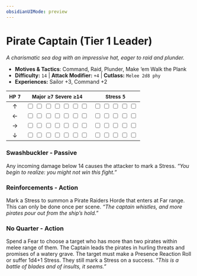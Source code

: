 ```yaml
---
obsidianUIMode: preview
---
```

# Pirate Captain (Tier 1 Leader)

*A charismatic sea dog with an impressive hat, eager to raid and plunder.*

- **Motives & Tactics**: Command, Raid, Plunder, Make ‘em Walk the Plank
- **Difficulty:** `14` | **Attack Modifier:** `+4` | **Cutlass:** `Melee 2d8 phy`
- **Experiences:** Sailor +3, Command +2

| <small>HP</small> `7` | <small>Major</small> `≥7` <small>Severe</small> `≥14` | <small>Stress</small> `5` |
|:-:|:-:|:-:|
| ↑ |  <input type="checkbox" unchecked id="7f28b6e8"> <input type="checkbox" unchecked id="a0104825"> <input type="checkbox" unchecked id="a2e0cd85"> <input type="checkbox" unchecked id="fc414ca4"> <input type="checkbox" unchecked id="9fa89053"> <input type="checkbox" unchecked id="679c2ced"> <input type="checkbox" unchecked id="d225e77f"> |  <input type="checkbox" unchecked id="3fa20d1e"> <input type="checkbox" unchecked id="4c63f3f5"> <input type="checkbox" unchecked id="a0bf10c9"> <input type="checkbox" unchecked id="db64a5b8"> <input type="checkbox" unchecked id="c80ec8fd"> |
| ← |  <input type="checkbox" unchecked id="2d912edd"> <input type="checkbox" unchecked id="bc56079e"> <input type="checkbox" unchecked id="292b3400"> <input type="checkbox" unchecked id="35cd18f8"> <input type="checkbox" unchecked id="b16155ba"> <input type="checkbox" unchecked id="2e90482a"> <input type="checkbox" unchecked id="7e20d90f"> |  <input type="checkbox" unchecked id="51c26291"> <input type="checkbox" unchecked id="fe157278"> <input type="checkbox" unchecked id="0f2772a2"> <input type="checkbox" unchecked id="d0d28e70"> <input type="checkbox" unchecked id="9a79863f"> |
| → |  <input type="checkbox" unchecked id="8ca08b33"> <input type="checkbox" unchecked id="32ac316d"> <input type="checkbox" unchecked id="131ccd3a"> <input type="checkbox" unchecked id="3ab3f978"> <input type="checkbox" unchecked id="913e0a66"> <input type="checkbox" unchecked id="51e6270e"> <input type="checkbox" unchecked id="0911b2a5"> |  <input type="checkbox" unchecked id="87ea7aab"> <input type="checkbox" unchecked id="607cf476"> <input type="checkbox" unchecked id="c7a47b4c"> <input type="checkbox" unchecked id="74e6bea2"> <input type="checkbox" unchecked id="4b2a017a"> |
| ↓ |  <input type="checkbox" unchecked id="b659beb2"> <input type="checkbox" unchecked id="8a1f1953"> <input type="checkbox" unchecked id="a392dba8"> <input type="checkbox" unchecked id="72f897f2"> <input type="checkbox" unchecked id="3efeb1ef"> <input type="checkbox" unchecked id="35964012"> <input type="checkbox" unchecked id="f8cbdac5"> |  <input type="checkbox" unchecked id="1f63fe07"> <input type="checkbox" unchecked id="6765bc89"> <input type="checkbox" unchecked id="38c97cff"> <input type="checkbox" unchecked id="5f8c289f"> <input type="checkbox" unchecked id="22b00040"> |

### Swashbuckler - Passive

Any incoming damage below 14 causes the attacker to mark a Stress. *“You begin to realize: you might not win this fight.”*

### Reinforcements - Action

Mark a Stress to summon a Pirate Raiders Horde that enters at Far range. This can only be done once per scene. *“The captain whistles, and more pirates pour out from the ship’s hold.”*

### No Quarter - Action

Spend a Fear to choose a target who has more than two pirates within melee range of them. The Captain leads the pirates in hurling threats and promises of a watery grave. The target must make a Presence Reaction Roll or suffer 1d4+1 Stress. They still mark a Stress on a success. *“This is a battle of blades and of insults, it seems.”*
